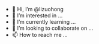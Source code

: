 - 👋 Hi, I’m @lizuohong
- 👀 I’m interested in ...
- 🌱 I’m currently learning ...
- 💞️ I’m looking to collaborate on ...
- 📫 How to reach me ...

<!---
lizuohong/lizuohong is a ✨ special ✨ repository because its `README.md` (this file) appears on your GitHub profile.
You can click the Preview link to take a look at your changes.
--->

